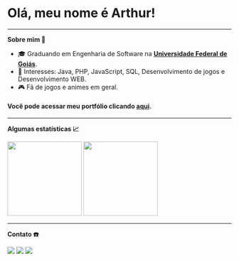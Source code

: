 # Olá, meu nome é Arthur!

---

<b> Sobre mim  👀 </b>
    <ul>
        <li>🎓 Graduando em Engenharia de Software na <a href = "https://www.ufg.br/"> <b>Universidade Federal de Goiás</b></a>. </li>
        <li>🎯 Interesses: Java, PHP, JavaScript, SQL, Desenvolvimento de jogos e Desenvolvimento WEB. </li>
        <li>🎮 Fã de jogos e animes em geral. </li>
    </ul>
    <h4>Você pode acessar meu portfólio clicando <a href="https://arthurfariapeixoto.github.io/My_portfolio/" target="_blank">aqui</a>.</h4>

---

<b> Algumas estatísticas 📈 </b>
<div>
  <img height="167em"  src="https://github-readme-stats.vercel.app/api?username=ArthurFariaPeixoto&show_icons=true&theme=transparent&include_all_commits=true&count_private=true"/>
  <img height="167em" src="https://github-readme-stats.vercel.app/api/top-langs/?username=ArthurFariaPeixoto&layout=compact&langs_count=10&theme=transparent"/>
</div>

--- 

<b> Contato ☎️ </b>
    <div>
        <a href="mailto:arthurfpeixoto@gmail.com?Subject=Ol%E1%20Arthur&Body=Vi%20seu%20perfil%20no%20GitHub%20e%20gostaria%20de%20entrar%20em%20contato....">
        <img src="https://img.shields.io/badge/gmail-D14836?&style=for-the-badge&logo=gmail&logoColor=white&link=mailto:arthurfpeixoto@gmail.com"></a>
        <a href="https://www.instagram.com/arthur_fariap/">
        <img src="https://img.shields.io/badge/-Instagram-%23E4405F?style=for-the-badge&logo=instagram&logoColor=white"></a>
        <a href="https://www.linkedin.com/in/arthur-faria-peixoto-793340207/">
        <img src="https://img.shields.io/badge/-LinkedIn-%230077B5?style=for-the-badge&logo=linkedin&logoColor=white"></a>
    </div>
